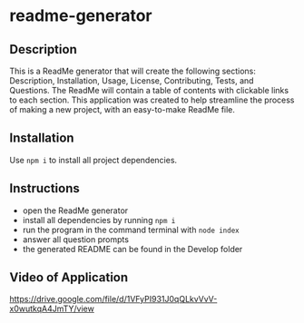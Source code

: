 # readme-generator

## Description 
This is a ReadMe generator that will create the following sections: Description, Installation, Usage, License, Contributing, Tests, and Questions. The ReadMe will contain a table of contents with clickable links to each section. This application was created to help streamline the process of making a new project, with an easy-to-make ReadMe file. 

## Installation 
Use `npm i` to install all project dependencies.

## Instructions
- open the ReadMe generator
- install all dependencies by running `npm i`
- run the program in the command terminal with `node index`
- answer all question prompts
- the generated README can be found in the Develop folder

## Video of Application 
https://drive.google.com/file/d/1VFyPI931J0qQLkvVvV-x0wutkqA4JmTY/view

